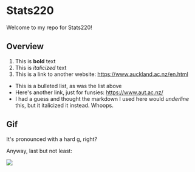 # Stats220

Welcome to my repo for Stats220!

## Overview

1. This is **bold** text
2. This is *italicized* text
3. This is a link to another website: https://www.auckland.ac.nz/en.html

- This is a bulleted list, as was the list above
- Here's another link, just for funsies: https://www.aut.ac.nz/
- I had a guess and thought the markdown I used here would _underline_ this, but it italicized it instead. Whoops.

## Gif
It's pronounced with a hard g, right?

Anyway, last but not least:

![](https://cdn.osxdaily.com/wp-content/uploads/2013/07/dancing-banana.gif)
